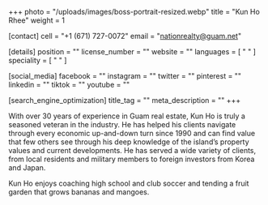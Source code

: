+++
photo = "/uploads/images/boss-portrait-resized.webp"
title = "Kun Ho Rhee"
weight = 1

[contact]
cell = "+1 (671) 727-0072"
email = "nationrealty@guam.net"

[details]
position = ""
license_number = ""
website = ""
languages = [ " " ]
speciality = [ " " ]

[social_media]
facebook = ""
instagram = ""
twitter = ""
pinterest = ""
linkedin = ""
tiktok = ""
youtube = ""

[search_engine_optimization]
title_tag = ""
meta_description = ""
+++

With over 30 years of experience in Guam real estate, Kun Ho is truly a seasoned veteran in the industry. He has helped his clients navigate through every economic up-and-down turn since 1990 and can find value that few others see through his deep knowledge of the island’s property values and current developments. He has served a wide variety of clients, from local residents and military members to foreign investors from Korea and Japan.

Kun Ho enjoys coaching high school and club soccer and tending a fruit garden that grows bananas and mangoes.

